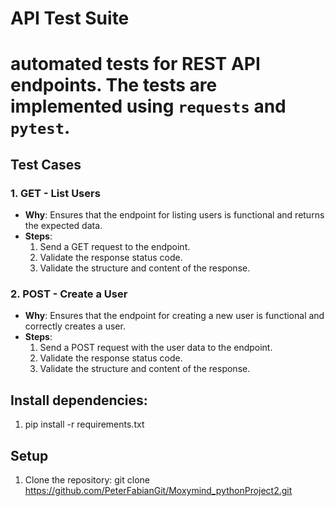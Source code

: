 # API Test Suite
# automated tests for REST API endpoints. The tests are implemented using `requests` and `pytest`.

## Test Cases

### 1. GET - List Users
- **Why**: Ensures that the endpoint for listing users is functional and returns the expected data.
- **Steps**:
  1. Send a GET request to the endpoint.
  2. Validate the response status code.
  3. Validate the structure and content of the response.

### 2. POST - Create a User
- **Why**: Ensures that the endpoint for creating a new user is functional and correctly creates a user.
- **Steps**:
  1. Send a POST request with the user data to the endpoint.
  2. Validate the response status code.
  3. Validate the structure and content of the response.


## Install dependencies:
1. pip install -r requirements.txt  


## Setup

1. Clone the repository:
 git clone https://github.com/PeterFabianGit/Moxymind_pythonProject2.git

